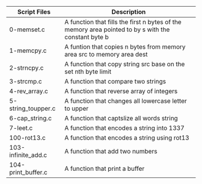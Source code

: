 
| Script Files | Description |
| ----------- | ----------- |
| 0-memset.c |A function that fills the first n bytes of the memory area pointed to by s with the constant byte b |
| 1-memcpy.c | A funtion that copies n bytes from memory area src to memory area dest |
| 2-strncpy.c | A function that copy string src base on the set nth byte limit |
| 3-strcmp.c | A function that compare two strings |
| 4-rev_array.c | A function that reverse array of integers |
| 5-string_toupper.c | A function that changes all lowercase letter to upper |
| 6-cap_string.c | A function that captslize all words string |
| 7-leet.c | A function that encodes a string into 1337 |
|100-rot13.c | A function that encodes a string using rot13 |
|103-infinite_add.c | A function that add two numbers |
| 104-print_buffer.c | A function that print a buffer |
